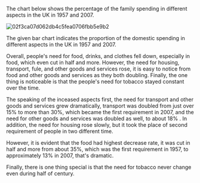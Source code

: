 The chart below shows the percentage of the family spending in different aspects in the UK in 1957 and 2007.

![02f3ca07d062db4c5fea0706fbb5e9b2](https://img.kmf.com/kaomanfen/img/ielts/02f3ca07d062db4c5fea0706fbb5e9b2.png)



The given bar chart indicates the proportion of the domestic spending in different aspects in the UK in 1957 and 2007.

Overall, people's need for food, drinks, and clothes fell down, especially in food, which even cut in half and more. However, the need for housing, transport, fule, and other goods and services rose, it is easy to notice from food and other goods and services as they both doubling. Finally, the one thing is noticeable is that the people's need for tobacco stayed constant over the time.

The speaking of the inceased aspects first, the need for transport and other goods and services grew dramatically, transport was doubled from just over 15% to more than 30%, which became the first requirement in 2007, and the need for other goods and services was doubled as well,  to about 18% . In addition, the need for housing rose slowly, but it took the place of second requirement of people in two different time.

However, it is evident that the food had highest decrease rate, it was cut in half and more from about 35%, which was the first requirement in 1957, to approximately 13% in 2007, that's dramatic.

Finally, there is one thing special is that the need for tobacco never change even during half of century.
